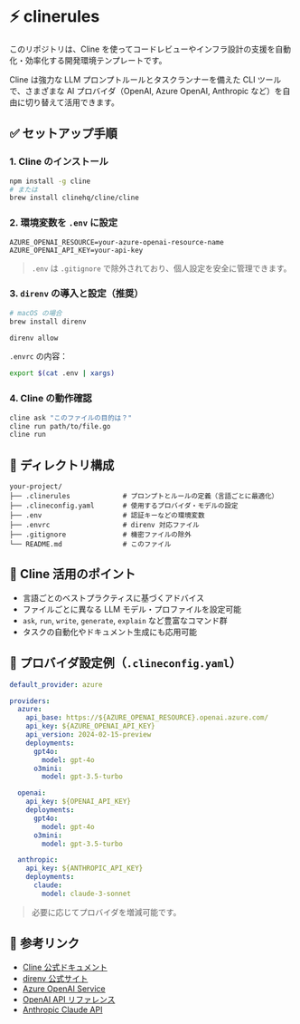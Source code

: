 # ⚡ clinerules

このリポジトリは、Cline を使ってコードレビューやインフラ設計の支援を自動化・効率化する開発環境テンプレートです。

Cline は強力な LLM プロンプトルールとタスクランナーを備えた CLI ツールで、さまざまな AI プロバイダ（OpenAI, Azure OpenAI, Anthropic など）を自由に切り替えて活用できます。

## ✅ セットアップ手順

### 1. Cline のインストール

```bash
npm install -g cline
# または
brew install clinehq/cline/cline
```

### 2. 環境変数を `.env` に設定

```env
AZURE_OPENAI_RESOURCE=your-azure-openai-resource-name
AZURE_OPENAI_API_KEY=your-api-key
```

> `.env` は `.gitignore` で除外されており、個人設定を安全に管理できます。


### 3. `direnv` の導入と設定（推奨）

```bash
# macOS の場合
brew install direnv

direnv allow
```

`.envrc` の内容：
```bash
export $(cat .env | xargs)
```


### 4. Cline の動作確認

```bash
cline ask "このファイルの目的は？"
cline run path/to/file.go
cline run
```


## 📁 ディレクトリ構成

```
your-project/
├── .clinerules             # プロンプトとルールの定義（言語ごとに最適化）
├── .clineconfig.yaml       # 使用するプロバイダ・モデルの設定
├── .env                    # 認証キーなどの環境変数
├── .envrc                  # direnv 対応ファイル
├── .gitignore              # 機密ファイルの除外
└── README.md               # このファイル
```


## 🧠 Cline 活用のポイント

- 言語ごとのベストプラクティスに基づくアドバイス
- ファイルごとに異なる LLM モデル・プロファイルを設定可能
- `ask`, `run`, `write`, `generate`, `explain` など豊富なコマンド群
- タスクの自動化やドキュメント生成にも応用可能


## 🔌 プロバイダ設定例（`.clineconfig.yaml`）

```yaml
default_provider: azure

providers:
  azure:
    api_base: https://${AZURE_OPENAI_RESOURCE}.openai.azure.com/
    api_key: ${AZURE_OPENAI_API_KEY}
    api_version: 2024-02-15-preview
    deployments:
      gpt4o:
        model: gpt-4o
      o3mini:
        model: gpt-3.5-turbo

  openai:
    api_key: ${OPENAI_API_KEY}
    deployments:
      gpt4o:
        model: gpt-4o
      o3mini:
        model: gpt-3.5-turbo

  anthropic:
    api_key: ${ANTHROPIC_API_KEY}
    deployments:
      claude:
        model: claude-3-sonnet
```

> 必要に応じてプロバイダを増減可能です。


## 🔗 参考リンク

- [Cline 公式ドキュメント](https://docs.cline.dev/)
- [direnv 公式サイト](https://direnv.net/)
- [Azure OpenAI Service](https://learn.microsoft.com/ja-jp/azure/ai-services/openai/)
- [OpenAI API リファレンス](https://platform.openai.com/docs/)
- [Anthropic Claude API](https://docs.anthropic.com/claude)

